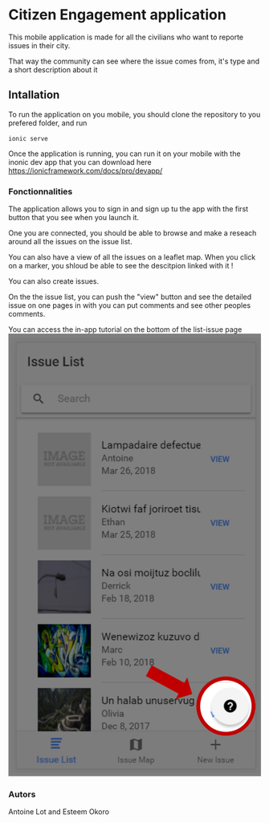 # Citizen Engagement application

This mobile application is made for all the civilians who want to reporte issues in their city.

That way the community can see where the issue comes from, it's type and a short description about it

## Intallation

To run the application on you mobile, you should clone the repository to you prefered folder, and
run

```
ionic serve
```

Once the application is running, you can run it on your mobile with the inonic dev app that you can download here https://ionicframework.com/docs/pro/devapp/


### Fonctionnalities

The application allows you to sign in and sign up tu the app with the first button that you see when you launch it.

One you are connected, you should be able to browse and make a reseach around all the issues on the issue list.

You can also have a view of all the issues on a leaflet map. When you click on a marker, you shloud be able to see the descitpion linked with it !

You can also create issues.

On the the issue list, you can push the "view" button and see the detailed issue on one pages in with you can put comments and see other peoples comments.

You can access the in-app tutorial on the bottom of the list-issue page
![alt text](https://github.com/est66/Application-Mobile-Project-Antoine-Esteem/blob/master/src/assets/imgs/tuto.PNG)

### Autors

Antoine Lot and Esteem Okoro
